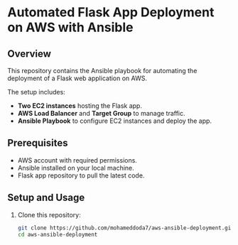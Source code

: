 # Automated Flask App Deployment on AWS with Ansible

## Overview
This repository contains the Ansible playbook for automating the deployment of a Flask web application on AWS. 

The setup includes:
- **Two EC2 instances** hosting the Flask app.
- **AWS Load Balancer** and **Target Group** to manage traffic.
- **Ansible Playbook** to configure EC2 instances and deploy the app.

## Prerequisites
- AWS account with required permissions.
- Ansible installed on your local machine.
- Flask app repository to pull the latest code.

## Setup and Usage

1. Clone this repository:
   ```bash
   git clone https://github.com/mohameddoda7/aws-ansible-deployment.git
   cd aws-ansible-deployment
